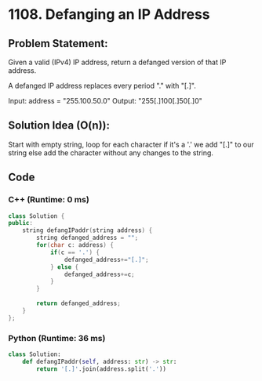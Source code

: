 # 1108. Defanging an IP Address
## Problem Statement:
Given a valid (IPv4) IP address, return a defanged version of that IP address.

A defanged IP address replaces every period "." with "[.]".

Input: address = "255.100.50.0"
Output: "255[.]100[.]50[.]0"
 
## Solution Idea (O(n)):
Start with empty string, loop for each character if it's a '.' we add "[.]" to our string else add the character without any changes to the string.

## Code
### C++ (Runtime: 0 ms)
```cpp
class Solution {
public:
    string defangIPaddr(string address) {
        string defanged_address = "";
        for(char c: address) {
            if(c == '.') {
                defanged_address+="[.]";
            } else {
                defanged_address+=c;
            }
        }
        
        return defanged_address;
    }
};
```

### Python (Runtime: 36 ms)
```python
class Solution:
    def defangIPaddr(self, address: str) -> str:
        return '[.]'.join(address.split('.'))
        
```